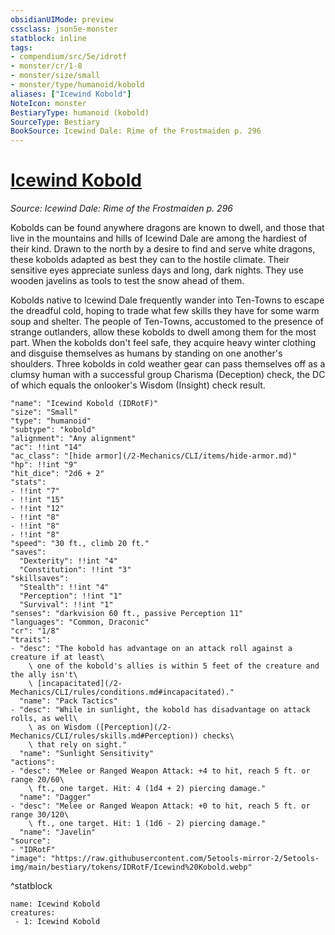 ```yaml
---
obsidianUIMode: preview
cssclass: json5e-monster
statblock: inline
tags:
- compendium/src/5e/idrotf
- monster/cr/1-8
- monster/size/small
- monster/type/humanoid/kobold
aliases: ["Icewind Kobold"]
NoteIcon: monster
BestiaryType: humanoid (kobold)
SourceType: Bestiary
BookSource: Icewind Dale: Rime of the Frostmaiden p. 296
---
```

# [Icewind Kobold](2-Mechanics/CLI/bestiary/humanoid/icewind-kobold-idrotf.md)
*Source: Icewind Dale: Rime of the Frostmaiden p. 296*  

Kobolds can be found anywhere dragons are known to dwell, and those that live in the mountains and hills of Icewind Dale are among the hardiest of their kind. Drawn to the north by a desire to find and serve white dragons, these kobolds adapted as best they can to the hostile climate. Their sensitive eyes appreciate sunless days and long, dark nights. They use wooden javelins as tools to test the snow ahead of them.

Kobolds native to Icewind Dale frequently wander into Ten-Towns to escape the dreadful cold, hoping to trade what few skills they have for some warm soup and shelter. The people of Ten-Towns, accustomed to the presence of strange outlanders, allow these kobolds to dwell among them for the most part. When the kobolds don't feel safe, they acquire heavy winter clothing and disguise themselves as humans by standing on one another's shoulders. Three kobolds in cold weather gear can pass themselves off as a clumsy human with a successful group Charisma (Deception) check, the DC of which equals the onlooker's Wisdom (Insight) check result.

```statblock
"name": "Icewind Kobold (IDRotF)"
"size": "Small"
"type": "humanoid"
"subtype": "kobold"
"alignment": "Any alignment"
"ac": !!int "14"
"ac_class": "[hide armor](/2-Mechanics/CLI/items/hide-armor.md)"
"hp": !!int "9"
"hit_dice": "2d6 + 2"
"stats":
- !!int "7"
- !!int "15"
- !!int "12"
- !!int "8"
- !!int "8"
- !!int "8"
"speed": "30 ft., climb 20 ft."
"saves":
  "Dexterity": !!int "4"
  "Constitution": !!int "3"
"skillsaves":
  "Stealth": !!int "4"
  "Perception": !!int "1"
  "Survival": !!int "1"
"senses": "darkvision 60 ft., passive Perception 11"
"languages": "Common, Draconic"
"cr": "1/8"
"traits":
- "desc": "The kobold has advantage on an attack roll against a creature if at least\
    \ one of the kobold's allies is within 5 feet of the creature and the ally isn't\
    \ [incapacitated](/2-Mechanics/CLI/rules/conditions.md#incapacitated)."
  "name": "Pack Tactics"
- "desc": "While in sunlight, the kobold has disadvantage on attack rolls, as well\
    \ as on Wisdom ([Perception](/2-Mechanics/CLI/rules/skills.md#Perception)) checks\
    \ that rely on sight."
  "name": "Sunlight Sensitivity"
"actions":
- "desc": "Melee or Ranged Weapon Attack: +4 to hit, reach 5 ft. or range 20/60\
    \ ft., one target. Hit: 4 (1d4 + 2) piercing damage."
  "name": "Dagger"
- "desc": "Melee or Ranged Weapon Attack: +0 to hit, reach 5 ft. or range 30/120\
    \ ft., one target. Hit: 1 (1d6 - 2) piercing damage."
  "name": "Javelin"
"source":
- "IDRotF"
"image": "https://raw.githubusercontent.com/5etools-mirror-2/5etools-img/main/bestiary/tokens/IDRotF/Icewind%20Kobold.webp"
```
^statblock

```encounter-table
name: Icewind Kobold
creatures:
 - 1: Icewind Kobold
```